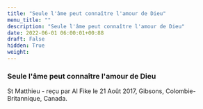 ```yaml
---
title: "Seule l'âme peut connaître l'amour de Dieu"
menu_title: ""
description: "Seule l'âme peut connaître l'amour de Dieu"
date: 2022-06-01 06:00:01+00:88
draft: False
hidden: True
weight:
---
```

### Seule l'âme peut connaître l'amour de Dieu

St Matthieu - reçu par Al Fike le 21 Août 2017, Gibsons, Colombie-Britannique, Canada.



